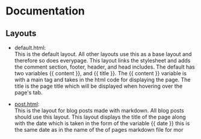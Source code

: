 # Documentation

## Layouts
* default.html:<br>
  This is the default layout. All other layouts use this as a base layout and therefore so does everypage. This layout links
  the stylesheet and adds the comment section, footer, header, and head includes. The default has two variables {{ content }}, and
  {{ title }}. The {{ content }} variable is with a main tag and takes in the html code for displaying the page. The title is the 
  page title which will be displayed when hovering over the page's tab.
  
* [post.html](https://github.com/Geeko/geeko.github.io/):<br>
  This is the layout for blog posts made with markdown. All blog posts should use this layout. This layout displays the title of
  the page along with the date which is taken in the form of the variable {{ date }} this is the same date as in the name of the
  of pages markdown file for mor
